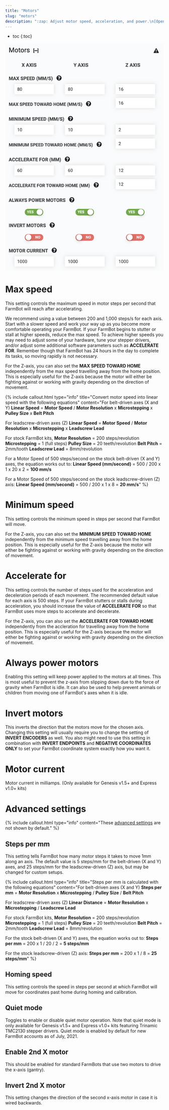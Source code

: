 ```yaml
---
title: "Motors"
slug: "motors"
description: ":zap: Adjust motor speed, acceleration, and power.\n[Open these settings in the app](https://my.farm.bot/app/designer/settings?highlight=motors)"
---
```


* toc
{:toc}


![motor settings](_images/motor_settings.png)

# Max speed

This setting controls the maximum speed in motor steps per second that FarmBot will reach after accelerating.

We recommend using a value between 200 and 1,000 steps/s for each axis. Start with a slower speed and work your way up as you become more comfortable operating your FarmBot. If your FarmBot begins to stutter or stall at higher speeds, reduce the max speed. To achieve higher speeds you may need to adjust some of your hardware, tune your stepper drivers, and/or adjust some additional software parameters such as **ACCELERATE FOR**. Remember though that FarmBot has 24 hours in the day to complete its tasks, so moving rapidly is not necessary.

For the Z-axis, you can also set the **MAX SPEED TOWARD HOME** independently from the max speed travelling away from the home position. This is especially useful for the Z-axis because the motor will either be fighting against or working with gravity depending on the direction of movement.

{%
include callout.html
type="info"
title="Convert motor speed into linear speed with the following equations"
content="For belt-driven axes (X and Y)
**Linear Speed** = **Motor Speed** / **Motor Resolution** x **Microstepping** x **Pulley Size** x **Belt Pitch**

For leadscrew-driven axes (Z)
**Linear Speed** = **Motor Speed** / **Motor Resolution** x **Microstepping** x **Leadscrew Lead**

For stock FarmBot kits,
**Motor Resolution** = 200 steps/revolution
**Microstepping** = 1 (full steps)
**Pulley Size** = 20 teeth/revolution
**Belt Pitch** = 2mm/tooth
**Leadscrew Lead** = 8mm/revolution

For a Motor Speed of 500 steps/second on the stock belt-driven (X and Y) axes, the equation works out to:
**Linear Speed (mm/second)** = 500 / 200 x 1 x 20 x 2 = **100 mm/s**

For a Motor Speed of 500 steps/second on the stock leadscrew-driven (Z) axis:
**Linear Speed (mm/second)** = 500 / 200 x 1 x 8 = **20 mm/s**"
%}

# Minimum speed

This setting controls the minimum speed in steps per second that FarmBot will move.

For the Z-axis, you can also set the **MINIMUM SPEED TOWARD HOME** independently from the minimum speed travelling away from the home position. This is especially useful for the Z-axis because the motor will either be fighting against or working with gravity depending on the direction of movement.

# Accelerate for

This setting controls the number of steps used for the acceleration and deceleration periods of each movement. The recommended default value for each axis is 500 steps. If your FarmBot stutters or stalls during acceleration, you should increase the value of **ACCELERATE FOR** so that FarmBot uses more steps to accelerate and decelerate.

For the Z-axis, you can also set the **ACCELERATE FOR TOWARD HOME** independently from the accleration for travelling away from the home position. This is especially useful for the Z-axis because the motor will either be fighting against or working with gravity depending on the direction of movement.

# Always power motors

Enabling this setting will keep power applied to the motors at all times. This is most useful to prevent the z-axis from slipping down due to the force of gravity when FarmBot is idle. It can also be used to help prevent animals or children from moving one of FarmBot's axes when it is idle.

# Invert motors

This inverts the direction that the motors move for the chosen axis. Changing this setting will usually require you to change the setting of **INVERT ENCODERS** as well. You also might need to use this setting in combination with **INVERT ENDPOINTS** and **NEGATIVE COORDINATES ONLY** to set your FarmBot coordinate system exactly how you want it.

# Motor current

Motor current in milliamps. (Only available for Genesis v1.5+ and Express v1.0+ kits)

# Advanced settings

{%
include callout.html
type="info"
content="These [advanced settings](../settings/parameter-management.md#show-advanced-settings) are not shown by default."
%}

## Steps per mm

This setting tells FarmBot how many motor steps it takes to move 1mm along an axis. The default value is 5 steps/mm for the belt-driven (X and Y) axes, and 25 steps/mm for the leadscrew-driven (Z) axis, but may be changed for custom setups.

{%
include callout.html
type="info"
title="Steps per mm is calculated with the following equations"
content="For belt-driven axes (X and Y)
**Steps per mm** = **Motor Resolution** x **Microstepping** / **Pulley Size** / **Belt Pitch**

For leadscrew-driven axes (Z)
**Linear Distance** = **Motor Resolution** x **Microstepping** / **Leadscrew Lead**

For stock FarmBot kits,
**Motor Resolution** = 200 steps/revolution
**Microstepping** = 1 (full steps)
**Pulley Size** = 20 teeth/revolution
**Belt Pitch** = 2mm/tooth
**Leadscrew Lead** = 8mm/revolution

For the stock belt-driven (X and Y) axes, the equation works out to:
**Steps per mm** = 200 x 1 / 20 / 2 = **5 steps/mm**

For the stock leadscrew-driven (Z) axis:
**Steps per mm** = 200 x 1 / 8 = **25 steps/mm**"
%}

## Homing speed

This setting controls the speed in steps per second at which FarmBot will move for coordinates past home during homing and calibration.

## Quiet mode

Toggles to enable or disable quiet motor operation. Note that quiet mode is only available for Genesis v1.5+ and Express v1.0+ kits featuring Trinamic TMC2130 stepper drivers. Quiet mode is enabled by default for new FarmBot accounts as of July, 2021.

## Enable 2nd X motor

This should be enabled for standard FarmBots that use two motors to drive the x-axis (gantry).

## Invert 2nd X motor

This setting changes the direction of the second x-axis motor in case it is wired backwards.